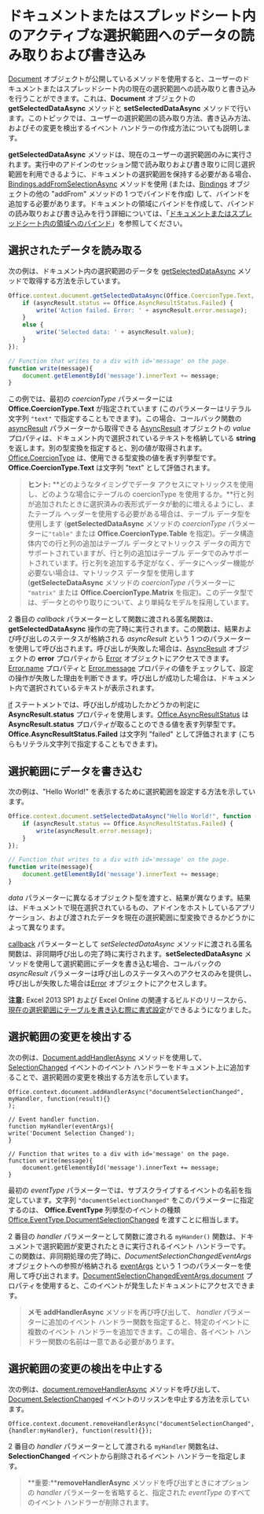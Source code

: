 
# <a name="read-and-write-data-to-the-active-selection-in-a-document-or-spreadsheet"></a>ドキュメントまたはスプレッドシート内のアクティブな選択範囲へのデータの読み取りおよび書き込み

[Document](http://dev.office.com/reference/add-ins/shared/document) オブジェクトが公開しているメソッドを使用すると、ユーザーのドキュメントまたはスプレッドシート内の現在の選択範囲への読み取りと書き込みを行うことができます。これは、**Document** オブジェクトの **getSelectedDataAsync** メソッドと **setSelectedDataAsync** メソッドで行います。このトピックでは、ユーザーの選択範囲の読み取り方法、書き込み方法、およびその変更を検出するイベント ハンドラーの作成方法についても説明します。


  **getSelectedDataAsync** メソッドは、現在のユーザーの選択範囲のみに実行されます。実行中のアドインのセッション間で読み取りおよび書き取りに同じ選択範囲を利用できるように、ドキュメントの選択範囲を保持する必要がある場合、[Bindings.addFromSelectionAsync](http://msdn.microsoft.com/ja-jp/library/edc99214-e63e-43f2-9392-97ead42fc155.aspx) メソッドを使用 (または、[Bindings](http://msdn.microsoft.com/ja-jp/library/09979e31-3bfb-45be-adda-0f7cc2db1fe1.aspx) オブジェクトの他の "addFrom" メソッドの 1 つでバインドを作成) して、バインドを追加する必要があります。ドキュメントの領域にバインドを作成して、バインドの読み取りおよび書き込みを行う詳細については、「[ドキュメントまたはスプレッドシート内の領域へのバインド](../develop/bind-to-regions-in-a-document-or-spreadsheet.md)」を参照してください。


## <a name="read-selected-data"></a>選択されたデータを読み取る


次の例は、ドキュメント内の選択範囲のデータを [getSelectedDataAsync](http://dev.office.com/reference/add-ins/shared/document.getselecteddataasync) メソッドで取得する方法を示しています。


```js
Office.context.document.getSelectedDataAsync(Office.CoercionType.Text, function (asyncResult) {
    if (asyncResult.status == Office.AsyncResultStatus.Failed) {
        write('Action failed. Error: ' + asyncResult.error.message);
    }
    else {
        write('Selected data: ' + asyncResult.value);
    }
});

// Function that writes to a div with id='message' on the page.
function write(message){
    document.getElementById('message').innerText += message; 
}
```

この例では、最初の _coercionType_ パラメーターには **Office.CoercionType.Text** が指定されています (このパラメーターはリテラル文字列 `"text"` で指定することもできます)。この場合、コールバック関数の [asyncResult](http://dev.office.com/reference/add-ins/shared/asyncresult.status) パラメーターから取得できる [AsyncResult](http://dev.office.com/reference/add-ins/shared/asyncresult) オブジェクトの _value_ プロパティは、ドキュメント内で選択されているテキストを格納している **string** を返します。別の型変換を指定すると、別の値が取得されます。[Office.CoercionType](http://dev.office.com/reference/add-ins/shared/coerciontype-enumeration) は、使用できる型変換の値を表す列挙型です。**Office.CoercionType.Text** は文字列 "text" として評価されます。


 >**ヒント:** **どのようなタイミングでデータ アクセスにマトリックスを使用し、どのような場合にテーブルの coercionType を使用するか。**行と列が追加されたときに選択済みの表形式データが動的に増えるようにし、またテーブル ヘッダーを使用する必要がある場合は、テーブル データ型を使用します (**getSelectedDataAsync** メソッドの _coercionType_ パラメーターに`"table"` または **Office.CoercionType.Table** を指定)。データ構造体内での行と列の追加はテーブル データとマトリックス データの両方でサポートされていますが、行と列の追加はテーブル データでのみサポートされています。行と列を追加する予定がなく、データにヘッダー機能が必要ない場合は、マトリックス データ型を使用します (**getSelecteDataAsync** メソッドの _coercionType_ パラメーターに `"matrix"` または **Office.CoercionType.Matrix** を指定)。このデータ型では、データとのやり取りについて、より単純なモデルを採用しています。

2 番目の _callback_ パラメーターとして関数に渡される匿名関数は、**getSelectedDataAsync** 操作の完了時に実行されます。この関数は、結果および呼び出しのステータスが格納される _asyncResult_ という 1 つのパラメーターを使用して呼び出されます。呼び出しが失敗した場合は、[AsyncResult](http://dev.office.com/reference/add-ins/shared/asyncresult.context) オブジェクトの **error** プロパティから [Error](http://dev.office.com/reference/add-ins/shared/error) オブジェクトにアクセスできます。[Error.name](http://dev.office.com/reference/add-ins/shared/error.name) プロパティと [Error.message](http://dev.office.com/reference/add-ins/shared/error.message) プロパティの値をチェックして、設定の操作が失敗した理由を判断できます。呼び出しが成功した場合は、ドキュメント内で選択されているテキストが表示されます。

[if](http://dev.office.com/reference/add-ins/shared/asyncresult.error) ステートメントでは、呼び出しが成功したかどうかの判定に **AsyncResult.status** プロパティを使用します。[Office.AsyncResultStatus](http://dev.office.com/reference/add-ins/shared/asyncresultstatus-enumeration) は **AsyncResult.status** プロパティが取ることのできる値を表す列挙型です。**Office.AsyncResultStatus.Failed** は文字列 "failed" として評価されます (こちらもリテラル文字列で指定することもできます)。


## <a name="write-data-to-the-selection"></a>選択範囲にデータを書き込む


次の例は、"Hello World!" を表示するために選択範囲を設定する方法を示しています。


```js
Office.context.document.setSelectedDataAsync("Hello World!", function (asyncResult) {
    if (asyncResult.status == Office.AsyncResultStatus.Failed) {
        write(asyncResult.error.message);
    }
});

// Function that writes to a div with id='message' on the page.
function write(message){
    document.getElementById('message').innerText += message; 
}
```

_data_ パラメーターに異なるオブジェクト型を渡すと、結果が異なります。結果は、ドキュメントで現在選択されているもの、アドインをホストしているアプリケーション、および渡されたデータを現在の選択範囲に型変換できるかどうかによって異なります。

[callback](http://dev.office.com/reference/add-ins/shared/document.setselecteddataasync) パラメーターとして _setSelectedDataAsync_ メソッドに渡される匿名関数は、非同期呼び出しの完了時に実行されます。**setSelectedDataAsync** メソッドを使用して選択範囲にデータを書き込む場合、コールバックの _asyncResult_ パラメーターは呼び出しのステータスへのアクセスのみを提供し、呼び出しが失敗した場合は[Error](http://dev.office.com/reference/add-ins/shared/error) オブジェクトにアクセスします。

 **注意:** Excel 2013 SP1 および Excel Online の関連するビルドのリリースから、[現在の選択範囲にテーブルを書き込む際に書式設定](../excel/format-tables-in-add-ins-for-excel.md)ができるようになりました。


## <a name="detect-changes-in-the-selection"></a>選択範囲の変更を検出する


次の例は、[Document.addHandlerAsync](http://dev.office.com/reference/add-ins/shared/document.addhandlerasync) メソッドを使用して、[SelectionChanged](http://dev.office.com/reference/add-ins/shared/document.selectionchanged.event) イベントのイベント ハンドラーをドキュメント上に追加することで、選択範囲の変更を検出する方法を示しています。


```
Office.context.document.addHandlerAsync("documentSelectionChanged", myHandler, function(result){} 
);

// Event handler function.
function myHandler(eventArgs){
write('Document Selection Changed');
}

// Function that writes to a div with id='message' on the page.
function write(message){
    document.getElementById('message').innerText += message; 
}
```

最初の  _eventType_ パラメーターでは、サブスクライブするイベントの名前を指定しています。文字列 `"documentSelectionChanged"` をこのパラメーターに指定するのは、 **Office.EventType** 列挙型のイベントの種類 [Office.EventType.DocumentSelectionChanged](http://dev.office.com/reference/add-ins/shared/eventtype-enumeration) を渡すことに相当します。

2 番目の _handler_ パラメーターとして関数に渡される `myHander()` 関数は、ドキュメントで選択範囲が変更されたときに実行されるイベント ハンドラーです。この関数は、非同期処理の完了時に、_DocumentSelectionChangedEventArgs_ オブジェクトへの参照が格納される [eventArgs](http://dev.office.com/reference/add-ins/shared/document.selectionchangedeventargs) という 1 つのパラメーターを使用して呼び出されます。[DocumentSelectionChangedEventArgs.document](http://dev.office.com/reference/add-ins/shared/document.selectionchangedeventargs.document) プロパティを使用すると、このイベントが発生したドキュメントにアクセスできます。


 >**メモ**   **addHandlerAsync** メソッドを再び呼び出して、 _handler_ パラメーターに追加のイベント ハンドラー関数を指定すると、特定のイベントに複数のイベント ハンドラーを追加できます。この場合、各イベント ハンドラー関数の名前は一意である必要があります。


## <a name="stop-detecting-changes-in-the-selection"></a>選択範囲の変更の検出を中止する


次の例は、[document.removeHandlerAsync](http://dev.office.com/reference/add-ins/shared/document.selectionchanged.event) メソッドを呼び出して、[Document.SelectionChanged](http://dev.office.com/reference/add-ins/shared/document.removehandlerasync) イベントのリッスンを中止する方法を示しています。


```
Office.context.document.removeHandlerAsync("documentSelectionChanged", {handler:myHandler}, function(result){});
```

2 番目の  _handler_ パラメーターとして渡される `myHandler` 関数名は、 **SelectionChanged** イベントから削除されるイベント ハンドラーを指定します。


 >**重要:****removeHandlerAsync** メソッドを呼び出すときにオプションの _handler_ パラメーターを省略すると、指定された _eventType_ のすべてのイベント ハンドラーが削除されます。

